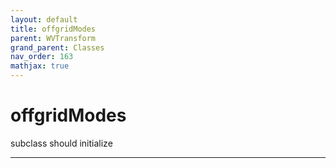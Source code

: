 ```yaml
---
layout: default
title: offgridModes
parent: WVTransform
grand_parent: Classes
nav_order: 163
mathjax: true
---
```


#  offgridModes

subclass should initialize


---

